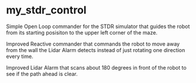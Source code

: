 # my_stdr_control

Simple Open Loop commander for the STDR simulator that guides the robot from its starting posisiton to the upper left corner of the maze.

Improved Reactive commander that commands the robot to move away from the wall the Lidar Alarm detects instead of just rotating one direction every time.

Improved Lidar Alarm that scans about 180 degrees in front of the robot to see if the path ahead is clear.
    

